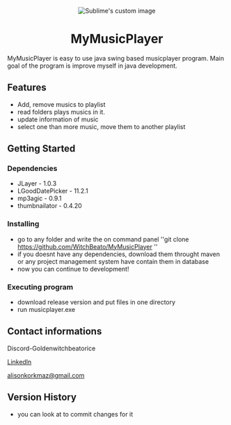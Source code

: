 <p align="center">
  <img src="https://github.com/user-attachments/assets/0a6f83d4-f229-4658-a236-0dadbaeee2b3" alt="Sublime's custom image"/>
  
  

<h1 align="center">MyMusicPlayer</h1>


MyMusicPlayer is easy to use java swing based musicplayer program. Main goal of the program is 
improve myself in java development.

## Features

* Add, remove musics to playlist
* read folders plays musics in it.
* update information of music
* select one than more music, move them to another playlist

## Getting Started

### Dependencies

* JLayer - 1.0.3
* LGoodDatePicker - 11.2.1
* mp3agic - 0.9.1
* thumbnailator - 0.4.20

### Installing

* go to any folder and write the on command panel ''git clone https://github.com/WitchBeato/MyMusicPlayer ''
* if you doesnt have any dependencies, download them throught maven or any project management system have contain them in database
* now you can continue to development!

### Executing program

* download release version and put files in one directory
* run musicplayer.exe


## Contact informations

Discord-Goldenwitchbeatorice

[Linkedln](https://www.linkedin.com/in/ali-korkmaz-284bb4297)

alisonkorkmaz@gmail.com

## Version History

* you can look at to commit changes for it

